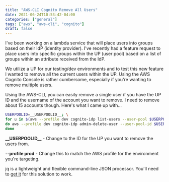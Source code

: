 ```yaml
---
title: "AWS-CLI Cognito Remove All Users"
date: 2021-06-24T10:53:42-04:00
categories: ["general"]
tags: ["aws", "aws-cli", "cognito"]
draft: false
---
```

I've been working on a lambda service that will place users into groups based on their IdP (identity provider).  I've recently had a feature request to place users into specific groups within the UP (user pool) based on a list of groups within an attribute received from the IdP.  

We utilize a UP for our testing/dev environments and to test this new feature I wanted to remove all the current users within the UP.  Using the AWS Cognito Console is rather cumbersome, especially if you're wanting to remove multiple users.  

Using the AWS-CLI, you can easily remove a single user if you have the UP ID and the username of the account you want to remove.  I need to remove about 15 accounts though. Here's what I came up with...

```bash
USERPOOLID=__USERPOOLID__; \
for u in $(aws --profile dev cognito-idp list-users --user-pool $USERPOOLID | jq -r '.Users[].Username'); \
do aws --profile dev cognito-idp admin-delete-user --user-pool-id $USERPOOLID --username $u; \
done
```

**\_\_USERPOOLID\_\_** - Change to the ID for the UP you want to remove the users from.

**--profile prod** - Change this to match the AWS profile for the environment you're targeting. 

jq is a lightweight and flexible command-line JSON processor.  You'll need to [get it](https://stedolan.github.io/jq/) for this solution to work.